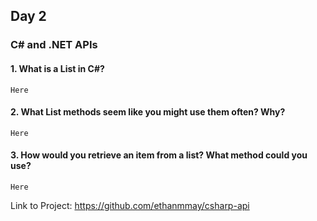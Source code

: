 ## Day 2

### C# and .NET APIs

#### 1. What is a List in C#?

```Here```

#### 2. What List methods seem like you might use them often? Why?

```Here```

#### 3. How would you retrieve an item from a list? What method could you use?

```Here```

Link to Project: https://github.com/ethanmmay/csharp-api